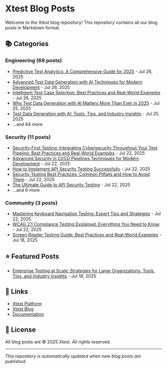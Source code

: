# Xtest Blog Posts

Welcome to the Xtest blog repository! This repository contains all our blog posts in Markdown format.

## 📚 Categories

### Engineering (69 posts)

- [Predictive Test Analytics: A Comprehensive Guide for 2025](posts/2025/2025-07-26-predictive-test-analytics-a-comprehensive-guide-for-2025.md) - Jul 26, 2025
- [Advanced Test Data Generation with AI Techniques for Modern Development](posts/2025/2025-07-26-advanced-test-data-generation-with-ai-techniques-for-modern-development.md) - Jul 26, 2025
- [Intelligent Test Case Selection: Best Practices and Real-World Examples](posts/2025/2025-07-26-intelligent-test-case-selection-best-practices-and-real-world-examples.md) - Jul 26, 2025
- [Why Test Data Generation with AI Matters More Than Ever in 2025](posts/2025/2025-07-25-why-test-data-generation-with-ai-matters-more-than-ever-in-2025.md) - Jul 25, 2025
- [Test Data Generation with AI: Tools, Tips, and Industry Insights](posts/2025/2025-07-25-test-data-generation-with-ai-tools-tips-and-industry-insights.md) - Jul 25, 2025
- ...and 64 more

### Security (11 posts)

- [Security-First Testing: Integrating Cybersecurity Throughout Your Test Pipeline: Best Practices and Real-World Examples](posts/2025/2025-07-22-security-first-testing-integrating-cybersecurity-throughout-your-test-pipeline-best-practices-and-real-world-examples.md) - Jul 22, 2025
- [Advanced Security in CI/CD Pipelines Techniques for Modern Development](posts/2025/2025-07-22-advanced-security-in-cicd-pipelines-techniques-for-modern-development.md) - Jul 22, 2025
- [How to Implement API Security Testing Successfully](posts/2025/2025-07-22-how-to-implement-api-security-testing-successfully.md) - Jul 22, 2025
- [Security Testing Best Practices: Common Pitfalls and How to Avoid Them](posts/2025/2025-07-22-security-testing-best-practices-common-pitfalls-and-how-to-avoid-them.md) - Jul 22, 2025
- [The Ultimate Guide to API Security Testing](posts/2025/2025-07-22-the-ultimate-guide-to-api-security-testing.md) - Jul 22, 2025
- ...and 6 more

### Community (3 posts)

- [Mastering Keyboard Navigation Testing: Expert Tips and Strategies](posts/2025/2025-07-22-mastering-keyboard-navigation-testing-expert-tips-and-strategies.md) - Jul 22, 2025
- [WCAG 2.1 Compliance Testing Explained: Everything You Need to Know](posts/2025/2025-07-22-wcag-21-compliance-testing-explained-everything-you-need-to-know.md) - Jul 22, 2025
- [Screen Reader Testing Guide: Best Practices and Real-World Examples](posts/2025/2025-07-18-screen-reader-testing-guide-best-practices-and-real-world-examples.md) - Jul 18, 2025

## ⭐ Featured Posts

- [Enterprise Testing at Scale: Strategies for Large Organizations: Tools, Tips, and Industry Insights](posts/2025/2025-07-18-enterprise-testing-at-scale-strategies-for-large-organizations-tools-tips-and-industry-insights.md) - Jul 18, 2025

## 🔗 Links

- [Xtest Platform](https://xtest.io)
- [Xtest Blog](https://xtest.io/blog)
- [Documentation](https://xtest.io/docs)

## 📝 License

All blog posts are © 2025 Xtest. All rights reserved.

---

*This repository is automatically updated when new blog posts are published.*
